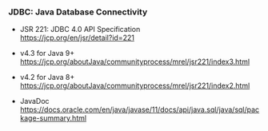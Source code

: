 
### JDBC: Java Database Connectivity

- JSR 221: JDBC 4.0 API Specification  
  https://jcp.org/en/jsr/detail?id=221

- v4.3 for Java 9+  
  https://jcp.org/aboutJava/communityprocess/mrel/jsr221/index3.html

- v4.2 for Java 8+  
  https://jcp.org/aboutJava/communityprocess/mrel/jsr221/index2.html

- JavaDoc  
  https://docs.oracle.com/en/java/javase/11/docs/api/java.sql/java/sql/package-summary.html
